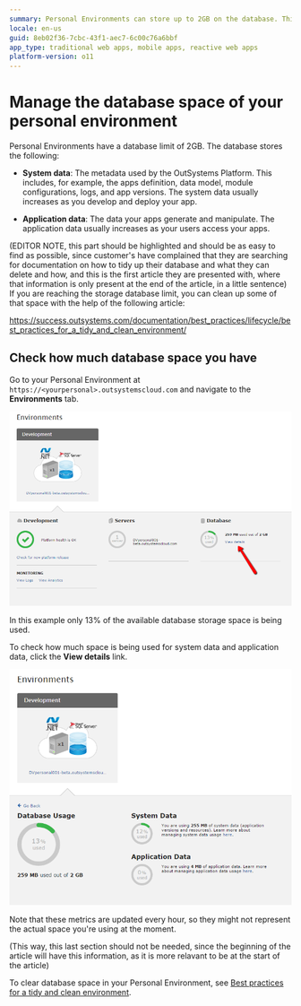 ```yaml
---
summary: Personal Environments can store up to 2GB on the database. This includes system and application data. Learn what you can do to take the most of it.
locale: en-us
guid: 8eb02f36-7cbc-43f1-aec7-6c00c76a6bbf
app_type: traditional web apps, mobile apps, reactive web apps
platform-version: o11
---
```


# Manage the database space of your personal environment

Personal Environments have a database limit of 2GB. The database stores the following: 

* **System data**: The metadata used by the OutSystems Platform. This includes, for example, the apps definition, data model, module configurations, logs, and app versions. The system data usually increases as you develop and deploy your app.

* **Application data**: The data your apps generate and manipulate. The application data usually increases as your users access your apps.

(EDITOR NOTE, this part should be highlighted and should be as easy to find as possible, since customer's have complained that they are searching for documentation on how to tidy up their database and what they can delete and how, and this is the first article they are presented with, where that information is only present at the end of the article, in a little sentence)
If you are reaching the storage database limit, you can clean up some of that space with the help of the following article:

https://success.outsystems.com/documentation/best_practices/lifecycle/best_practices_for_a_tidy_and_clean_environment/ 

## Check how much database space you have

Go to your Personal Environment at `https://<yourpersonal>.outsystemscloud.com` and navigate to the **Environments** tab.

![Environments page, showing information about Development, Servers and Database.](images/manage-database-space_0.png)

In this example only 13% of the available database storage space is being used.

To check how much space is being used for system data and application data, click the **View details** link.

![Details about Database Usage, with metrics for System Data and Application Data.](images/manage-database-space_1.png)

<div class="info" markdown="1">

Note that these metrics are updated every hour, so they might not represent the actual space you're using at the moment.

</div>

(This way, this last section should not be needed, since the beginning of the article will have this information, as it is more relavant to be at the start of the article)

To clear database space in your Personal Environment, see [Best practices for a tidy and clean environment](https://success.outsystems.com/Documentation/Best_Practices/Lifecycle/Best_practices_for_a_tidy_and_clean_environment).
